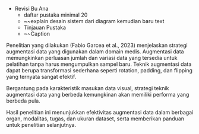 - Revisi Bu Ana
	- daftar pustaka minimal 20
	- ~~explain desain sistem dari diagram kemudian baru text 
	- Tinjauan Pustaka 
	- ~~Caption


Penelitian yang dilakukan (Fabio Garcea et al., 2023) menjelaskan strategi augmentasi data yang digunakan dalam domain medis. Augmentasi data memungkinkan perluasan jumlah dan variasi data yang tersedia untuk pelatihan tanpa harus mengumpulkan sampel baru. Teknik augmentasi data dapat berupa transformasi sederhana seperti rotation, padding, dan flipping yang ternyata sangat efektif.

Bergantung pada karakteristik masukan data visual, strategi teknik augmentasi data yang berbeda kemungkinan akan memiliki performa yang berbeda pula. 

Hasil penelitian ini menunjukkan efektivitas augmentasi data dalam berbagai organ, modalitas, tugas, dan ukuran dataset, serta memberikan panduan untuk penelitian selanjutnya.